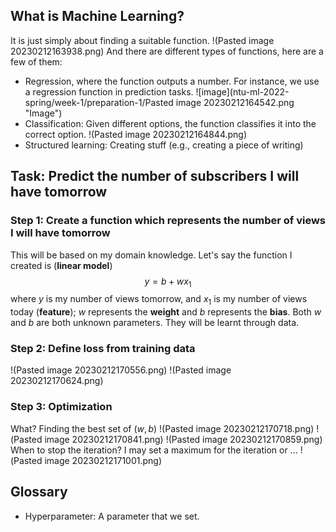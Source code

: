 ## What is Machine Learning?
It is just simply about finding a suitable function. 
!(Pasted image 20230212163938.png)
And there are different types of functions, here are a few of them:
- Regression, where the function outputs a number. For instance, we use a regression function in prediction tasks.
![image](ntu-ml-2022-spring/week-1/preparation-1/Pasted image 20230212164542.png "Image")
- Classification: Given different options, the function classifies it into the correct option.
!(Pasted image 20230212164844.png)
- Structured learning: Creating stuff (e.g., creating a piece of writing)

## Task: Predict the number of subscribers I will have tomorrow
### Step 1: Create a function which represents the number of views I will have tomorrow
This will be based on my domain knowledge. Let's say the function I created is (**linear model**)
$$y=b+wx_1$$
where $y$ is my number of views tomorrow, and $x_1$ is my number of views today (**feature**); $w$ represents the **weight** and $b$ represents the **bias**. Both $w$ and $b$ are both unknown parameters. They will be learnt through data.
### Step 2: Define loss from training data
!(Pasted image 20230212170556.png)
!(Pasted image 20230212170624.png)
### Step 3: Optimization
What? Finding the best set of $(w,b)$ 
!(Pasted image 20230212170718.png)
!(Pasted image 20230212170841.png)
!(Pasted image 20230212170859.png)
When to stop the iteration? I may set a maximum for the iteration or ... 
!(Pasted image 20230212171001.png)

## Glossary
- Hyperparameter: A parameter that we set.
